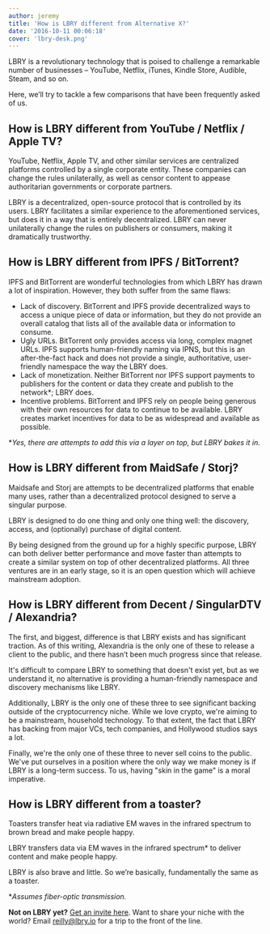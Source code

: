 ```yaml
---
author: jeremy
title: 'How is LBRY different from Alternative X?'
date: '2016-10-11 00:06:18'
cover: 'lbry-desk.png'
---
```

LBRY is a revolutionary technology that is poised to challenge a remarkable number of businesses – YouTube, Netflix, iTunes, Kindle Store, Audible, Steam, and so on.

Here, we’ll try to tackle a few comparisons that have been frequently asked of us.

## How is LBRY different from YouTube / Netflix / Apple TV?

YouTube, Netflix, Apple TV, and other similar services are centralized platforms controlled by a single corporate entity. These companies can change the rules unilaterally, as well as censor content to appease authoritarian governments or corporate partners.

LBRY is a decentralized, open-source protocol that is controlled by its users. LBRY facilitates a similar experience to the aforementioned services, but does it in a way that is entirely decentralized. LBRY can never unilaterally change the rules on publishers or consumers, making it dramatically trustworthy.

## How is LBRY different from IPFS / BitTorrent?

IPFS and BitTorrent are wonderful technologies from which LBRY has drawn a lot of inspiration. However, they both suffer from the same flaws:

- Lack of discovery. BitTorrent and IPFS provide decentralized ways to access a unique piece of data or information, but they do not provide an overall catalog that lists all of the available data or information to consume.
- Ugly URLs. BitTorrent only provides access via long, complex magnet URLs. IPFS supports human-friendly naming via IPNS, but this is an after-the-fact hack and does not provide a single, authoritative, user-friendly namespace the way the LBRY does.
- Lack of monetization. Neither BitTorrent nor IPFS support payments to publishers for the content or data they create and publish to the network*; LBRY does.
- Incentive problems. BitTorrent and IPFS rely on people being generous with their own resources for data to continue to be available. LBRY creates market incentives for data to be as widespread and available as possible.

**Yes, there are attempts to add this via a layer on top, but LBRY bakes it in.*

## How is LBRY different from MaidSafe / Storj?

Maidsafe and Storj are attempts to be decentralized platforms that enable many uses, rather than a decentralized protocol designed to serve a singular purpose.

LBRY is designed to do one thing and only one thing well: the discovery, access, and (optionally) purchase of digital content.

By being designed from the ground up for a highly specific purpose, LBRY can both deliver better performance and move faster than attempts to create a similar system on top of other decentralized platforms. All three ventures are in an early stage, so it is an open question which will achieve mainstream adoption.

## How is LBRY different from Decent / SingularDTV / Alexandria?

The first, and biggest, difference is that LBRY exists and has significant traction. As of this writing, Alexandria is the only one of these to release a client to the public, and there hasn’t been much progress since that release.

It's difficult to compare LBRY to something that doesn't exist yet, but as we understand it, no alternative is providing a human-friendly namespace and discovery mechanisms like LBRY.

Additionally, LBRY is the only one of these three to see significant backing outside of the cryptocurrency niche. While we love crypto, we're aiming to be a mainstream, household technology. To that extent, the fact that LBRY has backing from major VCs, tech companies, and Hollywood studios says a lot.

Finally, we're the only one of these three to never sell coins to the public. We've put ourselves in a position where the only way we make money is if LBRY is a long-term success. To us, having "skin in the game" is a moral imperative.

## How is LBRY different from a toaster?

Toasters transfer heat via radiative EM waves in the infrared spectrum to brown bread and make people happy.

LBRY transfers data via EM waves in the infrared spectrum* to deliver content and make people happy.

LBRY is also brave and little. So we’re basically, fundamentally the same as a toaster.

**Assumes fiber-optic transmission.*

**Not on LBRY yet?** [Get an invite here](https://lbry.io/get). Want to share your niche with the world? Email reilly@lbry.io for a trip to the front of the line.
